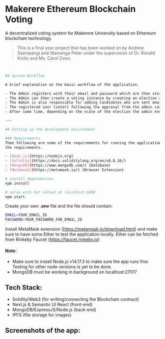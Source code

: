 # Makerere Ethereum Blockchain Voting

A decentralized voting system for Makerere University based on Ethereum blockchain technology.

> This is a final year project that has been worked on by Andrew Ssempangi and Wamanga Peter under the supervision
of Dr. Ronald Kizito and Ms. Carol Ovon.
```bash


## System Workflow

A brief explanation on the basic workflow of the application.

- The Admin registers with their email and password which are then stored in a Mongo database. Those details are used to sign in to view the dashboard
- The Admin can then create a voting instance by creating an election and filling in additional information about the election.
- The Admin is also responsible for adding Candidates who are sent emails that contain login in details
- The registered user (voter) following the approval from the admin casts their vote to the candidate of interest (from the voting page).
- After some time, depending on the scale of the election the admin ends the election. As that happens the voting is closed and the results are displayed announcing the winner on the dashboard and also sending out emails to both the candidates and the voters.

---

## Setting up the development environment

### Requirements
Thee following are some of the requirements for running the application on your localhost. Follow the links to download
the requirements.

- [Node.js](https://nodejs.org)
- [Solidity](https://docs.soliditylang.org/en/v0.8.16/)
- [MongoDB](https://www.mongodb.com/) (Database)
- [Metamask](https://metamask.io/) (Browser Extension)

# install dependencies
npm install

# serve with hot reload at localhost:3000
npm start
```

Create your own <b>.env</b> file and the file should contain:
```bash
EMAIL=YOUR_EMAIL_ID
PASSWORD=YOUR_PASSWORD_FOR_EMAIL_ID
```
Install MetaMask extension (https://metamask.io/download.html) and make sure to have some Ether to test the application locally. Ether can be fetched from Rinkeby Faucet (https://faucet.rinkeby.io)

#### Note:
- Make sure to install Node.js v14.17.3 to make sure the app runs fine. Testing for other node versions is yet to be done.
- MongoDB must be working in background on localhost:27017


## Tech Stack:

- Solidity/Web3 (for writing/connecting the Blockchain contract)
- Next.js & Semantic UI React (front-end)
- MongoDB/ExpressJS/Node.js (back-end)
- IPFS (file storage for images)

## Screenshots of the app:


